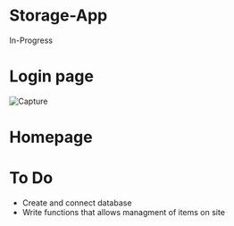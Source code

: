 # Storage-App
In-Progress
# Login page
![Capture](https://user-images.githubusercontent.com/67752731/102685255-b380b080-41df-11eb-9b2f-dc351aea1644.PNG)
# Homepage
# To Do
- Create and connect database
- Write functions that allows managment of items on site

